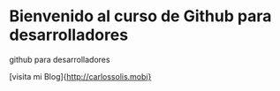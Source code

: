 # Bienvenido al curso de Github para desarrolladores

github para desarrolladores

[visita mi Blog]{http://carlossolis.mobi}
